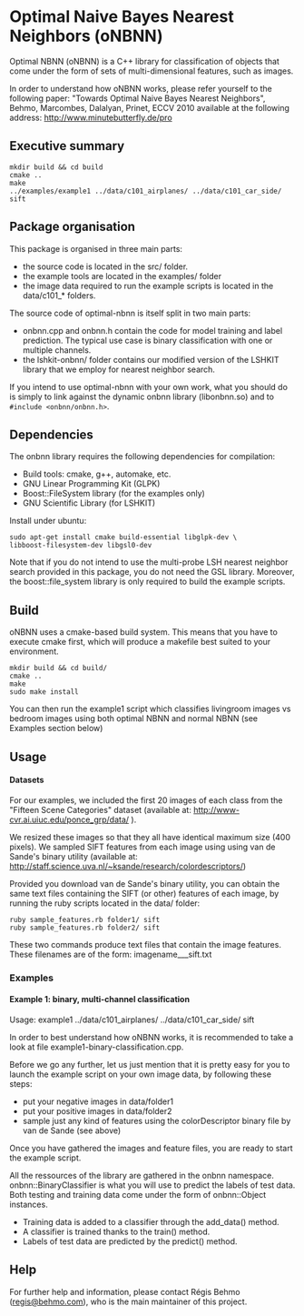 # Optimal Naive Bayes Nearest Neighbors (oNBNN)

Optimal NBNN (oNBNN) is a C++ library for classification of objects that come
under the form of sets of multi-dimensional features, such as images.

In order to understand how oNBNN works, please refer yourself to the following
paper: "Towards Optimal Naive Bayes Nearest Neighbors", Behmo, Marcombes,
Dalalyan, Prinet, ECCV 2010 available at the following address:
http://www.minutebutterfly.de/pro

## Executive summary

    mkdir build && cd build
    cmake ..
    make
    ../examples/example1 ../data/c101_airplanes/ ../data/c101_car_side/ sift

## Package organisation

This package is organised in three main parts: 

* the source code is located in the src/ folder.
* the example tools are located in the examples/ folder
* the image data required to run the example scripts is located in the data/c101_* folders.

The source code of optimal-nbnn is itself split in two main parts: 

* onbnn.cpp and onbnn.h contain the code for model training and label
  prediction. The typical use case is binary classification with one or
  multiple channels.
* the lshkit-onbnn/ folder contains our modified version of the LSHKIT library that we employ 
  for nearest neighbor search.

If you intend to use optimal-nbnn with your own work, what you should do is simply to 
link against the dynamic onbnn library (libonbnn.so) and to `#include <onbnn/onbnn.h>`.

## Dependencies

The onbnn library requires the following dependencies for compilation:

* Build tools: cmake, g++, automake, etc.
* GNU Linear Programming Kit (GLPK)
* Boost::FileSystem library (for the examples only)
* GNU Scientific Library (for LSHKIT)

Install under ubuntu: 

    sudo apt-get install cmake build-essential libglpk-dev \
    libboost-filesystem-dev libgsl0-dev

Note that if you do not intend to use the multi-probe LSH nearest neighbor
search provided in this package, you do not need the GSL library. Moreover, the
boost::file_system library is only required to build the example scripts.

## Build

oNBNN uses a cmake-based build system. This means that you have 
to execute cmake first, which will produce a makefile best suited
to your environment.

    mkdir build && cd build/
    cmake ..
    make
    sudo make install

You can then run the example1 script which classifies livingroom images vs 
bedroom images using both optimal NBNN and normal NBNN (see Examples section below)

## Usage

#### Datasets

For our examples, we included the first 20 images of each class from the
"Fifteen Scene Categories" dataset (available at:
http://www-cvr.ai.uiuc.edu/ponce_grp/data/ ). 

We resized these images so that they all have identical maximum size (400
pixels). We sampled SIFT features from each image using using van de Sande's
binary utility (available at:
http://staff.science.uva.nl/~ksande/research/colordescriptors/)

Provided you download van de Sande's binary utility, you can obtain the same
text files containing the SIFT (or other) features of each image, by running
the ruby scripts located in the data/ folder: 

    ruby sample_features.rb folder1/ sift
    ruby sample_features.rb folder2/ sift
    
These two commands produce text files that contain the image features. These
filenames are of the form: imagename___sift.txt

### Examples

#### Example 1: binary, multi-channel classification

Usage: example1 ../data/c101_airplanes/ ../data/c101_car_side/ sift

In order to best understand how oNBNN works, it is recommended to take a look at file 
example1-binary-classification.cpp. 

Before we go any further, let us just mention that it is pretty easy for you to
launch the example script on your own image data, by following these steps:

* put your negative images in data/folder1
* put your positive images in data/folder2
* sample just any kind of features using the colorDescriptor binary file by van
de Sande (see above)

Once you have gathered the images and feature files, you are ready to start the example script.

All the ressources of the library are gathered in the onbnn namespace.
onbnn::BinaryClassifier is what you will use to predict the labels of test data. Both testing and training data come under the form of onbnn::Object instances. 

* Training data is added to a classifier through the add_data() method. 
* A classifier is trained thanks to the train() method.
* Labels of test data are predicted by the predict() method.

## Help
  
For further help and information, please contact Régis Behmo
(regis@behmo.com), who is the main maintainer of this project.
